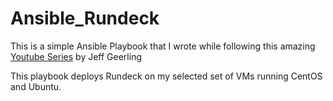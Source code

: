 # Ansible_Rundeck

This is a simple Ansible Playbook that I wrote while following this amazing [Youtube Series](https://www.youtube.com/playlist?list=PL2_OBreMn7FqZkvMYt6ATmgC0KAGGJNAN) by Jeff Geerling

This playbook deploys Rundeck on my selected set of VMs running CentOS and Ubuntu.
